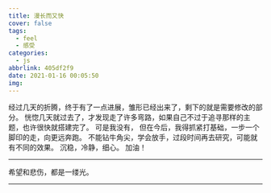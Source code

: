 ```yaml
---
title: 漫长而又快
cover: false
tags:
  - feel
  - 感受
categories:
  - js
abbrlink: 405df2f9
date: 2021-01-16 00:05:50
img:
---
```


经过几天的折腾，终于有了一点进展，雏形已经出来了，剩下的就是需要修改的部分。
恍惚几天就过去了，才发现走了许多弯路，如果自己不过于追寻那样的主题，也许很快就搭建完了。
可是我没有，
但在今后，我得抓紧打基础，一步一个脚印的走，向更远奔跑。
不能钻牛角尖，学会放手，过段时间再去研究，可能就有不同的效果。
沉稳，冷静，细心。
加油！

************
希望和悲伤，都是一缕光。
************




